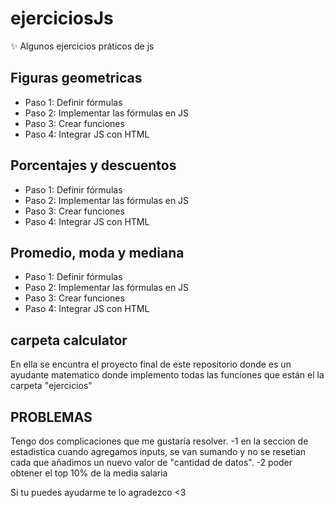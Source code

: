 # ejerciciosJs
✨ Algunos ejercicios práticos de js


## Figuras geometricas

- Paso 1: Definir fórmulas
- Paso 2: Implementar las fórmulas en JS
- Paso 3: Crear funciones
- Paso 4: Integrar JS con HTML


## Porcentajes y descuentos

- Paso 1: Definir fórmulas
- Paso 2: Implementar las fórmulas en JS
- Paso 3: Crear funciones
- Paso 4: Integrar JS con HTML


## Promedio, moda y mediana

- Paso 1: Definir fórmulas
- Paso 2: Implementar las fórmulas en JS
- Paso 3: Crear funciones
- Paso 4: Integrar JS con HTML

## carpeta  calculator
En ella se encuntra el proyecto final de este repositorio donde es un ayudante matematico donde implemento todas las funciones que están el la carpeta "ejercicios"

## PROBLEMAS
Tengo dos complicaciones que me gustaría resolver.
-1 en la seccion de estadistica cuando agregamos inputs, se van
sumando y no se resetian cada que añadimos un nuevo valor de "cantidad de datos".
-2 poder obtener el top 10% de la media salaria 

Si tu puedes ayudarme te lo agradezco <3